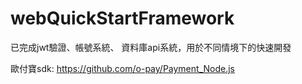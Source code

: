 # webQuickStartFramework
已完成jwt驗證、帳號系統、 資料庫api系統，用於不同情境下的快速開發

歐付寶sdk:
https://github.com/o-pay/Payment_Node.js
